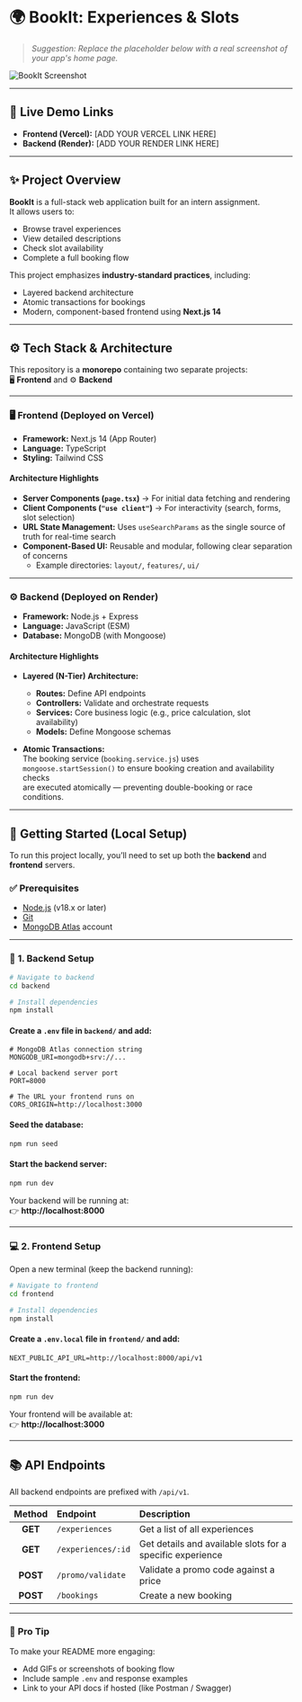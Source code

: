 # 🌍 **BookIt: Experiences & Slots**

> _Suggestion: Replace the placeholder below with a real screenshot of your app's home page._

![BookIt Screenshot](ADD_YOUR_SCREENSHOT_LINK_HERE)

---

## 🚀 **Live Demo Links**

- **Frontend (Vercel):** [ADD YOUR VERCEL LINK HERE]  
- **Backend (Render):** [ADD YOUR RENDER LINK HERE]

---

## ✨ **Project Overview**

**BookIt** is a full-stack web application built for an intern assignment.  
It allows users to:

- Browse travel experiences  
- View detailed descriptions  
- Check slot availability  
- Complete a full booking flow  

This project emphasizes **industry-standard practices**, including:

- Layered backend architecture  
- Atomic transactions for bookings  
- Modern, component-based frontend using **Next.js 14**

---

## ⚙️ **Tech Stack & Architecture**

This repository is a **monorepo** containing two separate projects:  
🖥️ **Frontend** and ⚙️ **Backend**

---

### 🖥️ **Frontend (Deployed on Vercel)**

- **Framework:** Next.js 14 (App Router)  
- **Language:** TypeScript  
- **Styling:** Tailwind CSS  

#### **Architecture Highlights**

- **Server Components (`page.tsx`)** → For initial data fetching and rendering  
- **Client Components (`"use client"`)** → For interactivity (search, forms, slot selection)  
- **URL State Management:** Uses `useSearchParams` as the single source of truth for real-time search  
- **Component-Based UI:** Reusable and modular, following clear separation of concerns  
  - Example directories: `layout/`, `features/`, `ui/`

---

### ⚙️ **Backend (Deployed on Render)**

- **Framework:** Node.js + Express  
- **Language:** JavaScript (ESM)  
- **Database:** MongoDB (with Mongoose)  

#### **Architecture Highlights**

- **Layered (N-Tier) Architecture:**  
  - **Routes:** Define API endpoints  
  - **Controllers:** Validate and orchestrate requests  
  - **Services:** Core business logic (e.g., price calculation, slot availability)  
  - **Models:** Define Mongoose schemas  

- **Atomic Transactions:**  
  The booking service (`booking.service.js`) uses  
  `mongoose.startSession()` to ensure booking creation and availability checks  
  are executed atomically — preventing double-booking or race conditions.

---

## 🔧 **Getting Started (Local Setup)**

To run this project locally, you’ll need to set up both the **backend** and **frontend** servers.

### ✅ **Prerequisites**

- [Node.js](https://nodejs.org/) (v18.x or later)  
- [Git](https://git-scm.com/)  
- [MongoDB Atlas](https://www.mongodb.com/cloud/atlas) account

---

### 🧩 **1. Backend Setup**

```bash
# Navigate to backend
cd backend

# Install dependencies
npm install
```

#### Create a `.env` file in `backend/` and add:

```env
# MongoDB Atlas connection string
MONGODB_URI=mongodb+srv://...

# Local backend server port
PORT=8000

# The URL your frontend runs on
CORS_ORIGIN=http://localhost:3000
```

#### Seed the database:
```bash
npm run seed
```

#### Start the backend server:
```bash
npm run dev
```

Your backend will be running at:  
👉 **http://localhost:8000**

---

### 💻 **2. Frontend Setup**

Open a new terminal (keep the backend running):

```bash
# Navigate to frontend
cd frontend

# Install dependencies
npm install
```

#### Create a `.env.local` file in `frontend/` and add:

```env
NEXT_PUBLIC_API_URL=http://localhost:8000/api/v1
```

#### Start the frontend:
```bash
npm run dev
```

Your frontend will be available at:  
👉 **http://localhost:3000**

---

## 📚 **API Endpoints**

All backend endpoints are prefixed with `/api/v1`.

| Method | Endpoint | Description |
|:------:|:----------|:-------------|
| **GET** | `/experiences` | Get a list of all experiences |
| **GET** | `/experiences/:id` | Get details and available slots for a specific experience |
| **POST** | `/promo/validate` | Validate a promo code against a price |
| **POST** | `/bookings` | Create a new booking |

---

### 🧠 **Pro Tip**
To make your README more engaging:
- Add GIFs or screenshots of booking flow  
- Include sample `.env` and response examples  
- Link to your API docs if hosted (like Postman / Swagger)

